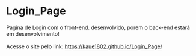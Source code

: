 # Login_Page
Pagina de Login com o front-end. desenvolvido, porem o back-end estará em desenvolvimento!<br><br>
Acesse o site pelo link: https://kaue1802.github.io/Login_Page/
